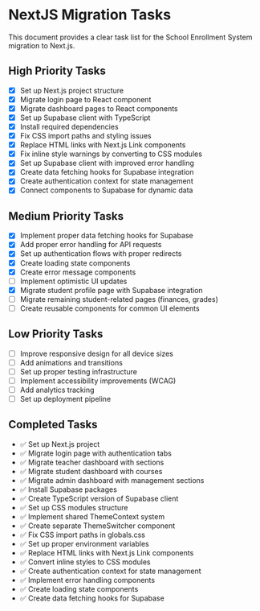 # NextJS Migration Tasks

This document provides a clear task list for the School Enrollment System migration to Next.js.

## High Priority Tasks

- [x] Set up Next.js project structure
- [x] Migrate login page to React component
- [x] Migrate dashboard pages to React components
- [x] Set up Supabase client with TypeScript
- [x] Install required dependencies
- [x] Fix CSS import paths and styling issues
- [x] Replace HTML links with Next.js Link components
- [x] Fix inline style warnings by converting to CSS modules
- [x] Set up Supabase client with improved error handling
- [x] Create data fetching hooks for Supabase integration
- [x] Create authentication context for state management
- [x] Connect components to Supabase for dynamic data

## Medium Priority Tasks

- [x] Implement proper data fetching hooks for Supabase
- [x] Add proper error handling for API requests
- [x] Set up authentication flows with proper redirects
- [x] Create loading state components
- [x] Create error message components
- [ ] Implement optimistic UI updates
- [x] Migrate student profile page with Supabase integration
- [ ] Migrate remaining student-related pages (finances, grades)
- [ ] Create reusable components for common UI elements

## Low Priority Tasks

- [ ] Improve responsive design for all device sizes
- [ ] Add animations and transitions
- [ ] Set up proper testing infrastructure
- [ ] Implement accessibility improvements (WCAG)
- [ ] Add analytics tracking
- [ ] Set up deployment pipeline

## Completed Tasks

- ✅ Set up Next.js project
- ✅ Migrate login page with authentication tabs
- ✅ Migrate teacher dashboard with sections
- ✅ Migrate student dashboard with courses
- ✅ Migrate admin dashboard with management sections
- ✅ Install Supabase packages
- ✅ Create TypeScript version of Supabase client
- ✅ Set up CSS modules structure
- ✅ Implement shared ThemeContext system
- ✅ Create separate ThemeSwitcher component
- ✅ Fix CSS import paths in globals.css
- ✅ Set up proper environment variables
- ✅ Replace HTML links with Next.js Link components
- ✅ Convert inline styles to CSS modules
- ✅ Create authentication context for state management
- ✅ Implement error handling components
- ✅ Create loading state components
- ✅ Create data fetching hooks for Supabase
